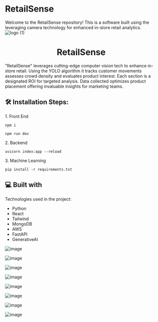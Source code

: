 # RetailSense
Welcome to the RetailSense repository! This is a software built using the leveraging camera technology for enhanced in-store retail analytics.
![logo (1)](https://github.com/SachinPrasanth777/RetailSense/assets/143874503/33265d22-25b0-40e9-bc06-412ef2178aa1)

<h1 align="center" id="title">RetailSense</h1>

<p id="description">"RetailSense" leverages cutting-edge computer vision tech to enhance in-store retail. Using the YOLO algorithm it tracks customer movements assesses crowd density and evaluates product interest. Each section is a designated ROI for targeted analysis. Data collected optimizes product placement offering invaluable insights for marketing teams.</p>

<h2>🛠️ Installation Steps:</h2>

<p>1. Front End</p>

```
npm i
```

```
npm run dev
```

<p>2. Backend</p>

```
uvicorn index:app --reload
```

<p>3. Machine Learning</p>

```
pip install -r requirements.txt
```

  
  
<h2>💻 Built with</h2>

Technologies used in the project:

*   Python
*   React
*   Tailwind
*   MongoDB
*   AWS
*   FastAPI
*   GenerativeAI

![image](https://github.com/SachinPrasanth777/RetailSense/assets/82446436/bd952c28-258c-43f1-814d-aab8c788d98c)

![image](https://github.com/SachinPrasanth777/RetailSense/assets/82446436/56bd4bb7-b368-4cfd-a53b-f5bd8c37589f)

![image](https://github.com/SachinPrasanth777/RetailSense/assets/82446436/b2eb543f-a1b6-435b-bdc1-fe9197228571)

![image](https://github.com/SachinPrasanth777/RetailSense/assets/82446436/a29e4308-9324-401b-a488-dbc9102fed80)

![image](https://github.com/SachinPrasanth777/RetailSense/assets/82446436/9803c114-db3d-4751-8dfc-af51a4af0110)

![image](https://github.com/SachinPrasanth777/RetailSense/assets/82446436/bca9abc0-f12d-45f2-a763-860877cf8f33)

![image](https://github.com/SachinPrasanth777/RetailSense/assets/82446436/78a61bc1-4775-42b0-a65e-f20175418472)

![image](https://github.com/SachinPrasanth777/RetailSense/assets/82446436/2af48c8c-5cb3-49d9-b622-41ff7e708410)



